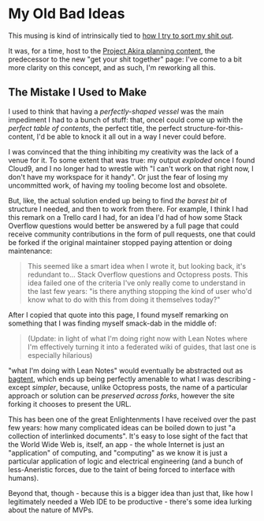 # My Old Bad Ideas

This musing is kind of intrinsically tied to [how I try to sort my shit out][get your shit together].

It was, for a time, host to the [Project Akira planning content][Akira], the predecessor to the new "get your shit together" page: I've come to a bit more clarity on this concept, and as such, I'm reworking all this.

[get your shit together]: 1da0f61f-c2bb-4b9d-99da-e3f07e18556a.md
[Akira]: dadfc5e5-cfb6-4f7d-88c0-bcd64b91feac.md

## The Mistake I Used to Make

I used to think that having a *perfectly-shaped vessel* was the main impediment I had to a bunch of stuff: that, onceI could come up with the *perfect table of contents*, the perfect title, the perfect structure-for-this-content, I'd be able to knock it all out in a way I never could before.

I was convinced that the thing inhibiting my creativity was the lack of a venue for it. To some extent that was true: my output *exploded* once I found Cloud9, and I no longer had to wrestle with "I can't work on that right now, I don't have my workspace for it handy". Or just the fear of losing my uncommitted work, of having my tooling become lost and obsolete.

But, like, the actual solution ended up being to find *the barest bit* of structure I needed, and then to work from there. For example, I think I had this remark on a Trello card I had, for an idea I'd had of how some Stack Overflow questions would better be answered by a full page that could receive community contributions in the form of pull requests, one that could be forked if the original maintainer stopped paying attention or doing maintenance:

> This seemed like a smart idea when I wrote it, but looking back, it's redundant to... Stack Overflow questions and Octopress posts. This idea failed one of the criteria I've only really come to understand in the last few years: "is there anything stopping the kind of user who'd know what to do with this from doing it themselves today?"

After I copied that quote into this page, I found myself remarking on something that I was finding myself smack-dab in the middle of:

> (Update: in light of what I'm doing right now with Lean Notes where I'm effectively turning it into a federated wiki of guides, that last one is especially hilarious)

"what I'm doing with Lean Notes" would eventually be abstracted out as [bagtent][], which ends up being perfectly amenable to what I was describing - except *simpler*, because, unlike Octopress posts, the name of a particular approach or solution can be *preserved across forks*, however the site forking it chooses to present the URL.

[bagtent]: ba00b8cb-9d05-4aef-bd50-0990f82dd723.md

This has been one of the great Enlightenments I have received over the past few years: how many complicated ideas can be boiled down to just "a collection of interlinked documents". It's easy to lose sight of the fact that the World Wide Web is, itself, an app - the whole Internet is just an "application" of computing, and "computing" as we know it is just a particular application of logic and electrical engineering (and a bunch of less-Aneristic forces, due to the taint of being forced to interface with humans).

Beyond that, though - because this is a bigger idea than just that, like how I legitimately needed a Web IDE to be productive - there's some idea lurking about the nature of MVPs.
